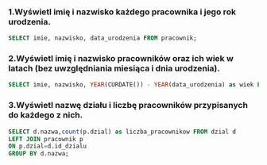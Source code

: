 ### 1.Wyświetl imię i nazwisko każdego pracownika i jego rok urodzenia.

```sql
SELECT imie, nazwisko, data_urodzenia FROM pracownik;
```

### 2.Wyświetl imię i nazwisko pracowników oraz ich wiek w latach (bez uwzględniania miesiąca i dnia urodzenia).

```sql
SELECT imie, nazwisko, YEAR(CURDATE()) - YEAR(data_urodzenia) as wiek FROM pracownik;
```

### 3.Wyświetl nazwę działu i liczbę pracowników przypisanych do każdego z nich.

```sql
SELECT d.nazwa,count(p.dzial) as liczba_pracownikow FROM dzial d
LEFT JOIN pracownik p
ON p.dzial=d.id_dzialu
GROUP BY d.nazwa;
```
